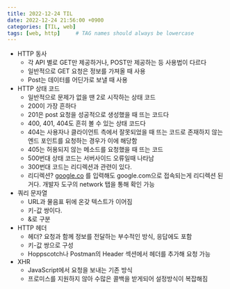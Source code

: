 ```yaml
---
title: 2022-12-24 TIL
date: 2022-12-24 21:56:00 +0900
categories: [TIL, web]
tags: [web, http]     # TAG names should always be lowercase
---
```


- HTTP 동사
    - 각 API 별로 GET만 제공하거나, POST만 제공하는 등 사용법이 다르다
    - 일반적으로 GET 요청은 정보를 가져올 때 사용
    - Post는 데이터를 어딘가로 보낼 때 사용
- HTTP 상태 코드
    - 일반적으로 문제가 없을 땐 2로 시작하는 상태 코드
    - 200이 가장 흔하다
    - 201은 post 요청을 성공적으로 생성했을 때 뜨는 코드다
    - 400, 401, 404도 흔히 볼 수 있는 상태 코드다
    - 404는 사용자나 클라이언트 측에서 잘못되었을 때 뜨는 코드로
    존재하지 않는 엔드 포인트를 요청하는 경우가 이에 해당함
    - 405는 허용되지 않는 메소드를 요청했을 때 뜨는 코드
    - 500번대 상태 코드는 서버사이드 오류일때 나타남
    - 300번대 코드는 리디렉션과 관련이 있다.
    - 리디렉션? [google.co](http://google.co) 를 입력해도 google.com으로 접속되는게 리디렉션 된거다.
    개발자 도구의 network 탭을 통해 확인 가능
- 쿼리 문자열
    - URL과 물음표 뒤에 온갖 텍스트가 이어짐
    - 키-값 쌍이다.
    - &로 구분
- HTTP 헤더
    - 헤더? 요청과 함께 정보를 전달하는 부수적인 방식, 응답에도 포함
    - 키-값 쌍으로 구성
    - Hoppscotch나 Postman의 Header 섹션에서 헤더를 추가해 요청 가능
- XHR
    - JavaScript에서 요청을 보내는 기존 방식
    - 프로미스를 지원하지 않아 수많은 콜백을 받게되어 설정방식이 복잡해짐